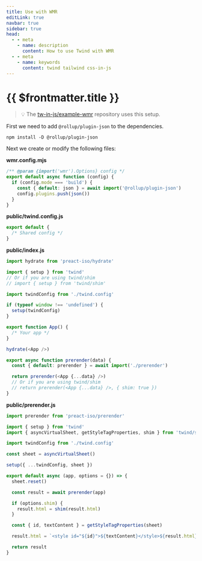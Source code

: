 ```yaml
---
title: Use with WMR
editLink: true
navbar: true
sidebar: true
head:
  - - meta
    - name: description
      content: How to use Twind with WMR
  - - meta
    - name: keywords
      content: twind tailwind css-in-js
---
```


# {{ $frontmatter.title }}

> 💡 The [tw-in-js/example-wmr](https://github.com/tw-in-js/example-wmr) repository uses this setup.

First we need to add `@rollup/plugin-json` to the dependencies.

```
npm install -D @rollup/plugin-json
```

Next we create or modify the following files:

**wmr.config.mjs**

```js
/** @param {import('wmr').Options} config */
export default async function (config) {
  if (config.mode === 'build') {
    const { default: json } = await import('@rollup/plugin-json')
    config.plugins.push(json())
  }
}
```

**public/twind.config.js**

```js
export default {
  /* Shared config */
}
```

**public/index.js**

```js
import hydrate from 'preact-iso/hydrate'

import { setup } from 'twind'
// Or if you are using twind/shim
// import { setup } from 'twind/shim'

import twindConfig from './twind.config'

if (typeof window !== 'undefined') {
  setup(twindConfig)
}

export function App() {
  /* Your app */
}

hydrate(<App />)

export async function prerender(data) {
  const { default: prerender } = await import('./prerender')

  return prerender(<App {...data} />)
  // Or if you are using twind/shim
  // return prerender(<App {...data} />, { shim: true })
}
```

**public/prerender.js**

```js
import prerender from 'preact-iso/prerender'

import { setup } from 'twind'
import { asyncVirtualSheet, getStyleTagProperties, shim } from 'twind/server'

import twindConfig from './twind.config'

const sheet = asyncVirtualSheet()

setup({ ...twindConfig, sheet })

export default async (app, options = {}) => {
  sheet.reset()

  const result = await prerender(app)

  if (options.shim) {
    result.html = shim(result.html)
  }

  const { id, textContent } = getStyleTagProperties(sheet)

  result.html = `<style id="${id}">${textContent}</style>${result.html}`

  return result
}
```
